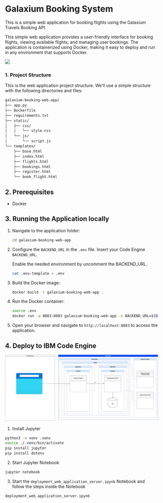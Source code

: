# Galaxium Booking System

This is a simple web application for booking flights using the Galaxium Travels Booking API.

This simple web application provides a user-friendly interface for booking flights, viewing available flights, and managing user bookings. The application is containerized using Docker, making it easy to deploy and run in any environment that supports Docker.

![](/images/run-containers-02.gif)

### 1. Project Structure

This is the web application project structure. We'll use a simple structure with the following directories and files:

```sh
galaxium-booking-web-app/
├── app.py
├── Dockerfile
├── requirements.txt
├── static/
│   ├── css/
│   │   └── style.css
│   └── js/
│       └── script.js
└── templates/
    ├── base.html
    ├── index.html
    ├── flights.html
    ├── bookings.html
    ├── register.html
    └── book_flight.html
```

## 2. Prerequisites

- Docker

## 3. Running the Application locally

1. Navigate to the application folder:
   ```sh
   cd galaxium-booking-web-app
   ```

2. Configure the `BACKEND_URL` in the `.env` file.
   Insert your Code Engine `BACKEND_URL`.
   
   Enable the needed environment by uncomment the BACKEND_URL.

   ```sh
   cat .env-template > .env
   ```

3. Build the Docker image:
   ```sh
   docker build -t galaxium-booking-web-app .
   ```

4. Run the Docker container:
   ```sh
   source .env
   docker run -p 8083:8083 galaxium-booking-web-app -e BACKEND_URL=${BACKEND_URL}
   ```

5. Open your browser and navigate to `http://localhost:8083` to access the application.

## 4. Deploy to IBM Code Engine

![](/images/run-containers-on-code-engine-01.png)

1. Install Jupyter

```sh
python3 -m venv .venv
source ./.venv/bin/activate
pip install jupyter
pip install dotenv
```

2. Start Jupyter Notebook

```sh
jupyter notebook
```

3. Start the `deployment_web_application_server.ipynb` Notebook and follow the steps inside the Notebook

```sh
deployment_web_application_server.ipynb
```
